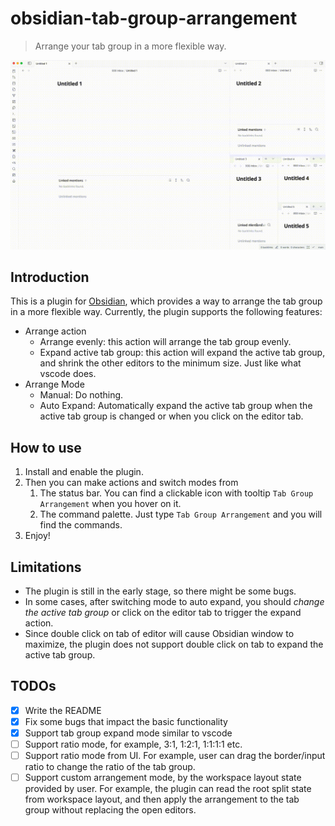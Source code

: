 # obsidian-tab-group-arrangement

> Arrange your tab group in a more flexible way.

![screenshots](./screen-recording.gif)

## Introduction

This is a plugin for [Obsidian](https://obsidian.md/), which provides a way to arrange the tab group in a more flexible way. Currently, the plugin supports the following features:

- Arrange action
  - Arrange evenly: this action will arrange the tab group evenly.
  - Expand active tab group: this action will expand the active tab group, and shrink the other editors to the minimum size. Just like what vscode does.
- Arrange Mode
  - Manual: Do nothing.
  - Auto Expand: Automatically expand the active tab group when the active tab group is changed or when you click on the editor tab.

## How to use

1. Install and enable the plugin.
2. Then you can make actions and switch modes from
   1. The status bar. You can find a clickable icon with tooltip `Tab Group Arrangement` when you hover on it.
   2. The command palette. Just type `Tab Group Arrangement` and you will find the commands.
3. Enjoy!

## Limitations

- The plugin is still in the early stage, so there might be some bugs.
- In some cases, after switching mode to auto expand, you should *change the active tab group* or click on the editor tab to trigger the expand action.
- Since double click on tab of editor will cause Obsidian window to maximize, the plugin does not support double click on tab to expand the active tab group.

## TODOs

- [x] Write the README
- [x] Fix some bugs that impact the basic functionality
- [x] Support tab group expand mode similar to vscode
- [ ] Support ratio mode, for example, 3:1, 1:2:1, 1:1:1:1 etc.
- [ ] Support ratio mode from UI. For example, user can drag the border/input ratio to change the ratio of the tab group.
- [ ] Support custom arrangement mode, by the workspace layout state provided by user. For example, the plugin can read the root split state from workspace layout, and then apply the arrangement to the tab group without replacing the open editors.
